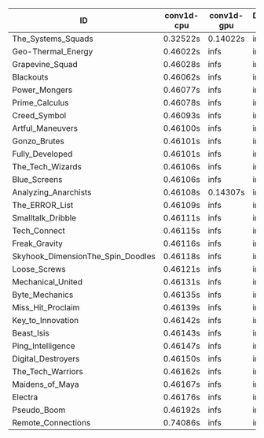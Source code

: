 |ID|conv1d-cpu|conv1d-gpu|DWSPConv2D-gpu|gemm-gpu|avg|
|-|-|-|-|-|-|
|The_Systems_Squads|0.32522s|0.14022s|infs|4.42462s|infs|
|Geo-Thermal_Energy|0.46022s|infs|infs|4.40690s|infs|
|Grapevine_Squad|0.46028s|infs|infs|4.40360s|infs|
|Blackouts|0.46062s|infs|infs|4.37886s|infs|
|Power_Mongers|0.46077s|infs|infs|4.42068s|infs|
|Prime_Calculus|0.46078s|infs|infs|4.41307s|infs|
|Creed_Symbol|0.46093s|infs|infs|4.35373s|infs|
|Artful_Maneuvers|0.46100s|infs|infs|4.41400s|infs|
|Gonzo_Brutes|0.46101s|infs|infs|4.40128s|infs|
|Fully_Developed|0.46101s|infs|infs|4.37349s|infs|
|The_Tech_Wizards|0.46106s|infs|infs|4.40207s|infs|
|Blue_Screens|0.46106s|infs|infs|4.39216s|infs|
|Analyzing_Anarchists|0.46108s|0.14307s|infs|4.57871s|infs|
|The_ERROR_List|0.46109s|infs|infs|4.42056s|infs|
|Smalltalk_Dribble|0.46111s|infs|infs|4.37109s|infs|
|Tech_Connect|0.46115s|infs|infs|4.40259s|infs|
|Freak_Gravity|0.46116s|infs|infs|4.38188s|infs|
|Skyhook_DimensionThe_Spin_Doodles|0.46118s|infs|infs|4.42511s|infs|
|Loose_Screws|0.46121s|infs|infs|4.40288s|infs|
|Mechanical_United|0.46131s|infs|infs|4.39267s|infs|
|Byte_Mechanics|0.46135s|infs|infs|4.39248s|infs|
|Miss_Hit_Proclaim|0.46139s|infs|infs|4.38794s|infs|
|Key_to_Innovation|0.46142s|infs|infs|4.39646s|infs|
|Beast_Isis|0.46143s|infs|infs|4.42119s|infs|
|Ping_Intelligence|0.46147s|infs|infs|4.58354s|infs|
|Digital_Destroyers|0.46150s|infs|infs|4.38535s|infs|
|The_Tech_Warriors|0.46162s|infs|infs|4.40450s|infs|
|Maidens_of_Maya|0.46167s|infs|infs|4.42037s|infs|
|Electra|0.46176s|infs|infs|4.39159s|infs|
|Pseudo_Boom|0.46192s|infs|infs|4.38317s|infs|
|Remote_Connections|0.74086s|infs|infs|4.41907s|infs|
